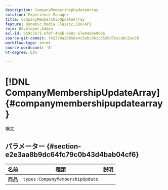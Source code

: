 ```yaml
---
description: CompanyMembershipUpdateArray
solution: Experience Manager
title: CompanyMembershipUpdateArray
feature: Dynamic Media Classic,SDK/API
role: Developer,Admin
exl-id: 059c3b71-ef0f-4bab-b50c-57e4420e9566
source-git-commit: f42378a20b58e4c5ebc961c6526d7cecabc2ae38
workflow-type: tm+mt
source-wordcount: '8'
ht-degree: 62%

---
```


# [!DNL CompanyMembershipUpdateArray]{#companymembershipupdatearray}

構文

## パラメーター {#section-e2e3aa8b9dc64fc79c0b43d4bab04cf6}

| 名前 | 種類 | 説明 |
|---|---|---|
| 商品 | `types:CompanyMembershipUpdate` | |

